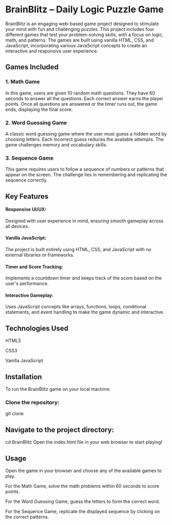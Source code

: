 # BrainBlitz – Daily Logic Puzzle Game
BrainBlitz is an engaging web-based game project designed to stimulate your mind with fun and challenging puzzles. This project includes four different games that test your problem-solving skills, with a focus on logic, math, and patterns. The games are built using vanilla HTML, CSS, and JavaScript, incorporating various JavaScript concepts to create an interactive and responsive user experience.

<h2>Games Included </h2>
<h3>1. Math Game </h3>
In this game, users are given 10 random math questions. They have 60 seconds to answer all the questions. Each correct answer earns the player points. Once all questions are answered or the timer runs out, the game ends, displaying the final score.

<h3>2. Word Guessing Game</h3>
A classic word guessing game where the user must guess a hidden word by choosing letters. Each incorrect guess reduces the available attempts. The game challenges memory and vocabulary skills.

<h3>3. Sequence Game</h3>
This game requires users to follow a sequence of numbers or patterns that appear on the screen. The challenge lies in remembering and replicating the sequence correctly.

<h2>Key Features</h2>
<h4>Responsive UI/UX:</h4> Designed with user experience in mind, ensuring smooth gameplay across all devices.

<h4>Vanilla JavaScript:</h4> The project is built entirely using HTML, CSS, and JavaScript with no external libraries or frameworks.

<h4>Timer and Score Tracking:</h4> Implements a countdown timer and keeps track of the score based on the user's performance.

<h4>Interactive Gameplay:</h4> Uses JavaScript concepts like arrays, functions, loops, conditional statements, and event handling to make the game dynamic and interactive.

<h2>Technologies Used</h2>
HTML5

CSS3

Vanilla JavaScript

<h2>Installation</h2>
To run the BrainBlitz game on your local machine:

<h3>Clone the repository:</h3>
git clone
 <https://github.com/bhartimarko/BrainBlitz.git>
<h2>Navigate to the project directory:</h2>

cd BrainBlitz
Open the index.html file in your web browser to start playing!

<h2>Usage</h2>
Open the game in your browser and choose any of the available games to play.

For the Math Game, solve the math problems within 60 seconds to score points.

For the Word Guessing Game, guess the letters to form the correct word.

For the Sequence Game, replicate the displayed sequence by clicking on the correct patterns.
